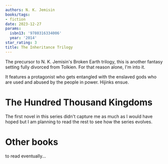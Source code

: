 ```yaml
---
authors: N. K. Jemisin
books/tags:
- fiction
date: 2023-12-27
params:
  isbn13: '9780316334006'
  year: '2014'
star_rating: 3
title: The Inheritance Trilogy
---
```


The precursor to N. K. Jemisin's Broken Earth trilogy, this is another fantasy
setting fully divorced from Tolkien. For that reason alone, I'm into it.

It features a protagonist who gets entangled with the enslaved gods who are used
and abused by the people in power. Hijinks ensue.

<!--more-->

# The Hundred Thousand Kingdoms

The first novel in this series didn't capture me as much as I would have hoped
but I am planning to read the rest to see how the series evolves.

# Other books

to read eventually...